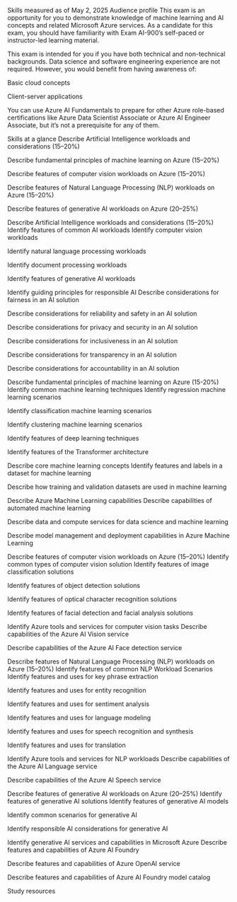 Skills measured as of May 2, 2025
Audience profile
This exam is an opportunity for you to demonstrate knowledge of machine learning and AI concepts and related Microsoft Azure services. As a candidate for this exam, you should have familiarity with Exam AI-900’s self-paced or instructor-led learning material.

This exam is intended for you if you have both technical and non-technical backgrounds. Data science and software engineering experience are not required. However, you would benefit from having awareness of:

Basic cloud concepts

Client-server applications

You can use Azure AI Fundamentals to prepare for other Azure role-based certifications like Azure Data Scientist Associate or Azure AI Engineer Associate, but it’s not a prerequisite for any of them.

Skills at a glance
Describe Artificial Intelligence workloads and considerations (15–20%)

Describe fundamental principles of machine learning on Azure (15–20%)

Describe features of computer vision workloads on Azure (15–20%)

Describe features of Natural Language Processing (NLP) workloads on Azure (15–20%)

Describe features of generative AI workloads on Azure (20–25%)

Describe Artificial Intelligence workloads and considerations (15–20%)
Identify features of common AI workloads
Identify computer vision workloads

Identify natural language processing workloads

Identify document processing workloads

Identify features of generative AI workloads

Identify guiding principles for responsible AI
Describe considerations for fairness in an AI solution

Describe considerations for reliability and safety in an AI solution

Describe considerations for privacy and security in an AI solution

Describe considerations for inclusiveness in an AI solution

Describe considerations for transparency in an AI solution

Describe considerations for accountability in an AI solution

Describe fundamental principles of machine learning on Azure (15-20%)
Identify common machine learning techniques
Identify regression machine learning scenarios

Identify classification machine learning scenarios

Identify clustering machine learning scenarios

Identify features of deep learning techniques

Identify features of the Transformer architecture

Describe core machine learning concepts
Identify features and labels in a dataset for machine learning

Describe how training and validation datasets are used in machine learning

Describe Azure Machine Learning capabilities
Describe capabilities of automated machine learning

Describe data and compute services for data science and machine learning

Describe model management and deployment capabilities in Azure Machine Learning

Describe features of computer vision workloads on Azure (15–20%)
Identify common types of computer vision solution
Identify features of image classification solutions

Identify features of object detection solutions

Identify features of optical character recognition solutions

Identify features of facial detection and facial analysis solutions

Identify Azure tools and services for computer vision tasks
Describe capabilities of the Azure AI Vision service

Describe capabilities of the Azure AI Face detection service

Describe features of Natural Language Processing (NLP) workloads on Azure (15–20%)
Identify features of common NLP Workload Scenarios
Identify features and uses for key phrase extraction

Identify features and uses for entity recognition

Identify features and uses for sentiment analysis

Identify features and uses for language modeling

Identify features and uses for speech recognition and synthesis

Identify features and uses for translation

Identify Azure tools and services for NLP workloads
Describe capabilities of the Azure AI Language service

Describe capabilities of the Azure AI Speech service

Describe features of generative AI workloads on Azure (20–25%)
Identify features of generative AI solutions
Identify features of generative AI models

Identify common scenarios for generative AI

Identify responsible AI considerations for generative AI

Identify generative AI services and capabilities in Microsoft Azure
Describe features and capabilities of Azure AI Foundry

Describe features and capabilities of Azure OpenAI service

Describe features and capabilities of Azure AI Foundry model catalog

Study resources
